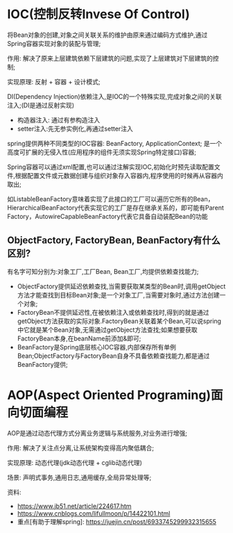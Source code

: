 # IOC(控制反转Invese Of Control)

将Bean对象的创建,对象之间关联关系的维护由原来通过编码方式维护,通过Spring容器实现对象的装配与管理;

作用: 解决了原来上层建筑依赖下层建筑的问题,实现了上层建筑对下层建筑的控制;

实现原理: 反射 + 容器 + 设计模式;

DI(Dependency Injection)依赖注入,是IOC的一个特殊实现,完成对象之间的关联注入;(DI是通过反射实现)
- 构造器注入: 通过有参构造注入
- setter注入:先无参实例化,再通过setter注入

spring提供两种不同类型的IOC容器: BeanFactory, ApplicationContext; 是一个高度可扩展的无侵入性(应用程序的组件无须实现Spring特定接口)容器;

Spring容器可以通过xml配置,也可以通过注解实现IOC,初始化时预先读取配置文件,根据配置文件或元数据创建与组织对象存入容器内,程序使用的时候再从容器内取出;

如ListableBeanFactory意味着实现了此接口的工厂可以遍历它所有的Bean，HierarchicalBeanFactory代表实现它的工厂是存在继承关系的，即可能有Parent Factory，AutowireCapableBeanFactory代表它具备自动装配Bean的功能

## ObjectFactory, FactoryBean, BeanFactory有什么区别?
有名字可知分别为:对象工厂,工厂Bean, Bean工厂,均提供依赖查找能力;

- ObjectFactory提供延迟依赖查找,当需要获取某类型的Bean时,调用getObject方法才能查找到目标Bean对象;是一个对象工厂,当需要对象时,通过方法创建一个对象;
- FactoryBean不提供延迟性,在被依赖注入或依赖查找时,得到的就是通过getObject方法获取的实际对象.FactoryBean关联着某个Bean,可以说spring中它就是某个Bean对象,无需通过getObject方法查找;如果想要获取FactoryBean本身,在beanName前添加&即可;
- BeanFactory是Spring底层核心IOC容器,内部保存所有单例Bean;ObjectFactory与FactoryBean自身不具备依赖查找能力,都是通过BeanFactory提供;

# AOP(Aspect Oriented Programing)面向切面编程

AOP是通过动态代理方式分离业务逻辑与系统服务,对业务进行增强;

作用: 解决了关注点分离,让系统架构变得高内聚低耦合;

实现原理: 动态代理(jdk动态代理 + cglib动态代理)

场景: 声明式事务,通用日志,通用缓存,全局异常处理等;



资料:
- https://www.jb51.net/article/224617.htm
- https://www.cnblogs.com/lifullmoon/p/14422101.html
- 重点[有助于理解spring]: https://juejin.cn/post/6933745299932315655